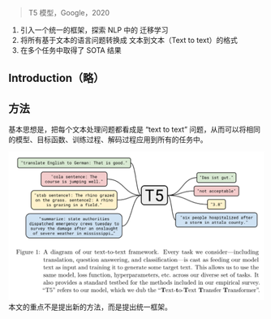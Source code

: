 > T5 模型，Google，2020

1. 引入一个统一的框架，探索 NLP 中的 迁移学习
2. 将所有基于文本的语言问题转换成 文本到文本（Text to text）的格式
3. 在多个任务中取得了 SOTA 结果

## Introduction（略）

## 方法

基本思想是，把每个文本处理问题都看成是 “text to text” 问题，从而可以将相同的模型、目标函数、训练过程、解码过程应用到所有的任务中。

![](image/Pasted%20image%2020230507103214.png)
本文的重点不是提出新的方法，而是提出统一框架。
